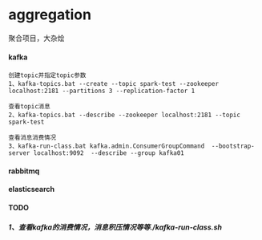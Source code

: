 # aggregation
聚合项目，大杂烩

#### kafka
```
创建topic并指定topic参数
1、kafka-topics.bat --create --topic spark-test --zookeeper localhost:2181 --partitions 3 --replication-factor 1

查看topic消息
2、kafka-topics.bat --describe --zookeeper localhost:2181 --topic spark-test 

查看消息消费情况
3、kafka-run-class.bat kafka.admin.ConsumerGroupCommand  --bootstrap-server localhost:9092  --describe --group kafka01
```

#### rabbitmq

#### elasticsearch


#### TODO
##### 1、查看kafka的消费情况，消息积压情况等等./kafka-run-class.sh